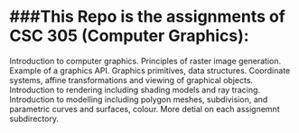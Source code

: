 ###This Repo is the assignments of CSC 305 (Computer Graphics):
============
Introduction to computer graphics. Principles of raster image generation. Example of a graphics API. Graphics primitives, data structures. Coordinate systems, affine transformations and viewing of graphical objects. 
Introduction to rendering including shading models and ray tracing. Introduction to modelling including polygon meshes, subdivision, and parametric curves and surfaces, colour.
More detial on each assignemnt subdirectory.
